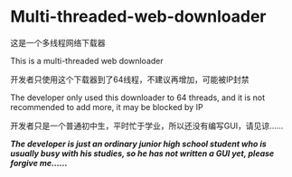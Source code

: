 # Multi-threaded-web-downloader
这是一个多线程网络下载器

This is a multi-threaded web downloader

开发者只使用这个下载器到了64线程，不建议再增加，可能被IP封禁

The developer only used this downloader to 64 threads, and it is not recommended to add more, it may be blocked by IP

开发者只是一个普通初中生，平时忙于学业，所以还没有编写GUI，请见谅......

_**The developer is just an ordinary junior high school student who is usually busy with his studies, so he has not written a GUI yet, please forgive me......**_
